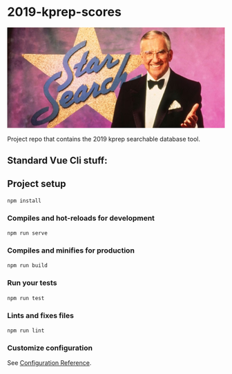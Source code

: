 # 2019-kprep-scores
![Star Search!](star-search.jpg)

Project repo that contains the 2019 kprep searchable database tool. 


## Standard Vue Cli stuff:

## Project setup
```
npm install
```

### Compiles and hot-reloads for development
```
npm run serve
```

### Compiles and minifies for production
```
npm run build
```

### Run your tests
```
npm run test
```

### Lints and fixes files
```
npm run lint
```

### Customize configuration
See [Configuration Reference](https://cli.vuejs.org/config/).
